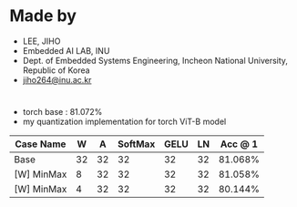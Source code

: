 
# Made by
- LEE, JIHO
- Embedded AI LAB, INU 
- Dept. of Embedded Systems Engineering, Incheon National University, Republic of Korea
- jiho264@inu.ac.kr  



# 
- torch base : 81.072%
- my quantization implementation for torch ViT-B model 

| Case Name  | W   | A   | SoftMax | GELU | LN  | Acc @ 1 |
| ---------- | --- | --- | ------- | ---- | --- | ------- |
| Base       | 32  | 32  | 32      | 32   | 32  | 81.068% |
| [W] MinMax | 8   | 32  | 32      | 32   | 32  | 81.058% |
| [W] MinMax | 4   | 32  | 32      | 32   | 32  | 80.144% |

